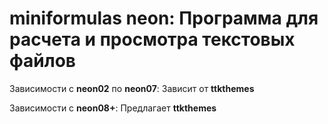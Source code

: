 # miniformulas neon: Программа для расчета и просмотра текстовых файлов

Зависимости с **neon02** по **neon07**:
    Зависит от **ttkthemes**

Зависимости с **neon08+**:
    Предлагает **ttkthemes**
